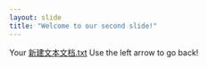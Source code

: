 ```yaml
---
layout: slide
title: "Welcome to our second slide!"
---
```

Your [新建文本文档.txt](https://github.com/W13345131/github-slideshow/files/7272557/default.txt)
Use the left arrow to go back!
